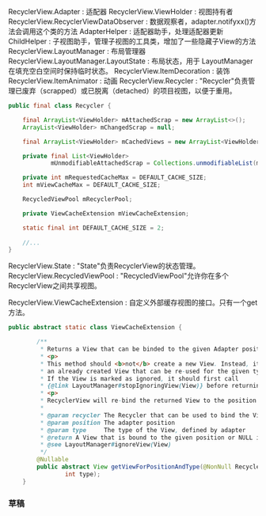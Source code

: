 
RecyclerView.Adapter : 适配器
RecyclerView.ViewHolder : 视图持有者
RecyclerView.RecyclerViewDataObserver : 数据观察者，adapter.notifyxx()方法会调用这个类的方法
AdapterHelper : 适配器助手，处理适配器更新
ChildHelper : 子视图助手，管理子视图的工具类，增加了一些隐藏子View的方法
RecyclerView.LayoutManager : 布局管理器
RecyclerView.LayoutManager.LayoutState : 布局状态，用于 LayoutManager 在填充空白空间时保持临时状态。
RecyclerView.ItemDecoration : 装饰
RecyclerView.ItemAnimator : 动画
RecyclerView.Recycler : "Recycler"负责管理已废弃（scrapped）或已脱离（detached）的项目视图，以便于重用。
```java
public final class Recycler {

    final ArrayList<ViewHolder> mAttachedScrap = new ArrayList<>();
    ArrayList<ViewHolder> mChangedScrap = null;

    final ArrayList<ViewHolder> mCachedViews = new ArrayList<ViewHolder>();

    private final List<ViewHolder>
            mUnmodifiableAttachedScrap = Collections.unmodifiableList(mAttachedScrap);

    private int mRequestedCacheMax = DEFAULT_CACHE_SIZE;
    int mViewCacheMax = DEFAULT_CACHE_SIZE;

    RecycledViewPool mRecyclerPool;

    private ViewCacheExtension mViewCacheExtension;

    static final int DEFAULT_CACHE_SIZE = 2;
    
    //...
}
```
RecyclerView.State : "State"负责RecyclerView的状态管理。
RecyclerView.RecycledViewPool : "RecycledViewPool"允许你在多个RecyclerView之间共享视图。

RecyclerView.ViewCacheExtension : 自定义外部缓存视图的接口。只有一个get方法。
```java
public abstract static class ViewCacheExtension {

        /**
         * Returns a View that can be binded to the given Adapter position.
         * <p>
         * This method should <b>not</b> create a new View. Instead, it is expected to return
         * an already created View that can be re-used for the given type and position.
         * If the View is marked as ignored, it should first call
         * {@link LayoutManager#stopIgnoringView(View)} before returning the View.
         * <p>
         * RecyclerView will re-bind the returned View to the position if necessary.
         *
         * @param recycler The Recycler that can be used to bind the View
         * @param position The adapter position
         * @param type     The type of the View, defined by adapter
         * @return A View that is bound to the given position or NULL if there is no View to re-use
         * @see LayoutManager#ignoreView(View)
         */
        @Nullable
        public abstract View getViewForPositionAndType(@NonNull Recycler recycler, int position,
                int type);
    }
```


### 草稿


